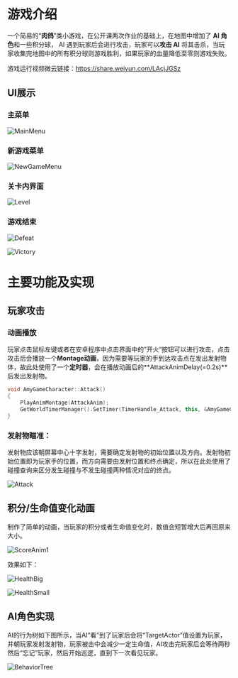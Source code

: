 # 游戏介绍

一个简易的“**肉鸽**”类小游戏，在公开课两次作业的基础上，在地图中增加了 **AI 角色**和一些积分球， AI 遇到玩家后会进行攻击，玩家可以**攻击 AI** 将其击杀，当玩家收集完地图中的所有积分球则游戏胜利，如果玩家的血量降低至零则游戏失败。

游戏运行视频微云链接：https://share.weiyun.com/LAcjJGSz

## UI展示

### 主菜单

![MainMenu](https://github.com/cx418y/tencentGameClient/blob/master/asset/MainMenu.png)

### 新游戏菜单

![NewGameMenu](https://github.com/cx418y/tencentGameClient/blob/master/asset/NewGameMenu.png)

### 关卡内界面

![Level](https://github.com/cx418y/tencentGameClient/blob/master/asset/Level.png)

### 游戏结束

![Defeat](https://github.com/cx418y/tencentGameClient/blob/master/asset/Defeat.png)

![Victory](https://github.com/cx418y/tencentGameClient/blob/master/asset/Victory.png)

# 主要功能及实现

## 玩家攻击

### 动画播放

玩家点击鼠标左键或者在安卓程序中点击界面中的”开火“按钮可以进行攻击，点击攻击后会播放一个**Montage动画**，因为需要等玩家的手到达攻击点在发出发射物体，故此处使用了一个**定时器**，会在播放动画后的**AttackAnimDelay(=0.2s)**后发出发射物。

```c++
void AmyGameCharacter::Attack()
{
	PlayAnimMontage(AttackAnim);
	GetWorldTimerManager().SetTimer(TimerHandle_Attack, this, &AmyGameCharacter::Attack_TimeElapsed, AttackAnimDelay);
}
```

### 发射物瞄准：

发射物应该朝屏幕中心十字发射，需要确定发射物的初始位置以及方向。发射物初始位置即为玩家手的位置，而方向需要由发射位置和终点确定，所以在此处使用了碰撞查询来区分发生碰撞与不发生碰撞两种情况对应的终点。

![Attack](https://github.com/cx418y/tencentGameClient/blob/master/asset/Attack.png)



## 积分/生命值变化动画

制作了简单的动画，当玩家的积分或者生命值变化时，数值会短暂增大后再回原来大小。

![ScoreAnim1](https://github.com/cx418y/tencentGameClient/blob/master/asset/ScoreAnim1.png)

效果如下：

![HealthBig](https://github.com/cx418y/tencentGameClient/blob/master/asset/HealthBig.png)

![HealthSmall](https://github.com/cx418y/tencentGameClient/blob/master/asset/HealthSmall.png)

## AI角色实现

AI的行为树如下图所示，当AI“看”到了玩家后会将“TargetActor”值设置为玩家，并朝玩家发射发射物，玩家被击中会减少一定生命值，AI攻击完玩家后会等待两秒然后“忘记”玩家，然后开始巡逻，直到下一次看见玩家。

![BehaviorTree](https://github.com/cx418y/tencentGameClient/blob/master/asset/BehaviorTree.png)

